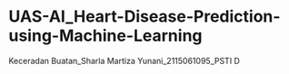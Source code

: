 # UAS-AI_Heart-Disease-Prediction-using-Machine-Learning
Keceradan Buatan_Sharla Martiza Yunani_2115061095_PSTI D
